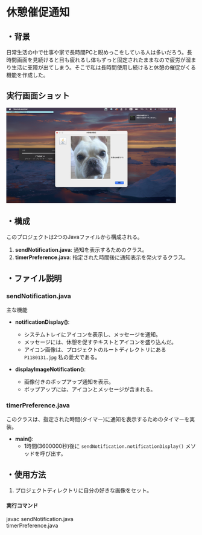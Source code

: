 # 休憩催促通知

## ・背景
日常生活の中で仕事や家で長時間PCと睨めっこをしている人は多いだろう。長時間画面を見続けると目も疲れるし体もずっと固定されたままなので疲労が溜まり生活に支障が出てしまう。そこで私は長時間使用し続けると休憩の催促がくる機能を作成した。

## 実行画面ショット
<img src="screenShot.jpg" alt="私の愛犬チャチャｔ" width=450>


## ・構成

このプロジェクトは2つのJavaファイルから構成される。

1. **sendNotification.java**: 通知を表示するためのクラス。
2. **timerPreference.java**: 指定された時間後に通知表示を発火するクラス。


## ・ファイル説明

### sendNotification.java

主な機能

- **notificationDisplay()**: 
  - システムトレイにアイコンを表示し、メッセージを通知。
  - メッセージには、休憩を促すテキストとアイコンを盛り込んだ。
  - アイコン画像は、プロジェクトのルートディレクトリにある `P1180131.jpg` 私の愛犬である。
  
- **displayImageNotification()**: 
  - 画像付きのポップアップ通知を表示。
  - ポップアップには、アイコンとメッセージが含まれる。

### timerPreference.java

このクラスは、指定された時間(タイマー)に通知を表示するためのタイマーを実装。

- **main()**:
  - 1時間(3600000秒)後に `sendNotification.notificationDisplay()` メソッドを呼び出す。
  
## ・使用方法

1. プロジェクトディレクトリに自分の好きな画像をセット。


#### 実行コマンド
   
   javac sendNotification.java<br>timerPreference.java
